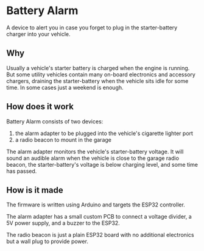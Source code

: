 # Battery Alarm

A device to alert you in case you forget to plug in the starter-battery charger into your vehicle.

## Why

Usually a vehicle's starter battery is charged when the engine is running. 
But some utility vehicles contain many on-board electronics and accessory chargers,
draining the starter-battery when the vehicle sits idle for some time. 
In some cases just a weekend is enough.

## How does it work

Battery Alarm consists of two devices:
1. the alarm adapter to be plugged into the vehicle's cigarette lighter port  
2. a radio beacon to mount in the garage

The alarm adapter monitors the vehicle's starter-battery voltage. 
It will sound an audible alarm when the vehicle is close to the garage radio beacon, 
the starter-battery's voltage is below charging level, and some time has passed.

## How is it made

The firmware is written using Arduino and targets the ESP32 controller.

The alarm adapter has a small custom PCB to connect a voltage divider, a 5V power supply, and a buzzer to the ESP32.

The radio beacon is just a plain ESP32 board with no additional electronics but a wall plug to provide power.
